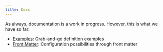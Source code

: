 ```yaml
---
title: Docs
---
```


As always, documentation is a work in progress. However, this is what we have so far:

- [Examples](/documentation/examples/): Grab-and-go definition examples
- [Front Matter](/documentation/front-matter/): Configuration possibilities through front matter
